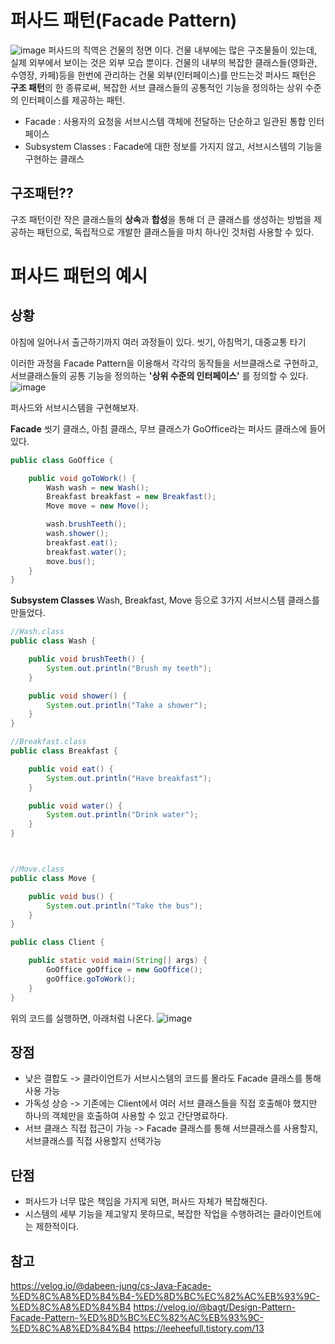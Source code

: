# 퍼사드 패턴(Facade Pattern)
![image](https://github.com/AucSuSu/CS-study/assets/109134365/9b9ee5da-0ed0-4d10-9a6c-cab142aec34e)
퍼사드의 직역은 건물의 정면 이다.
건물 내부에는 많은 구조물들이 있는데, 실제 외부에서 보이는 것은 외부 모습 뿐이다.
건물의 내부의 복잡한 클래스들(영화관, 수영장, 카페)등을 한번에 관리하는 건물 외부(인터페이스)를 만드는것
퍼사드 패턴은 **구조 패턴**의 한 종류로써, 복잡한 서브 클래스들의 공통적인 기능을 정의하는 상위 수준의 인터페이스를 제공하는 패턴.
- Facade : 사용자의 요청을 서브시스템 객체에 전달하는 단순하고 일관된 통합 인터페이스
- Subsystem Classes : Facade에 대한 정보를 가지지 않고, 서브시스템의 기능을 구현하는 클래스

## 구조패턴??
구조 패턴이란 작은 클래스들의 **상속**과 **합성**을 통해 더 큰 클래스를 생성하는 방법을 제공하는 패턴으로, 독립적으로 개발한 클래스들을 마치 하나인 것처럼 사용할 수 있다.

# 퍼사드 패턴의 예시
## 상황
아침에 일어나서 출근하기까지 여러 과정들이 있다.
씻기, 아침먹기, 대중교통 타기

이러한 과정을 Facade Pattern을 이용해서 각각의 동작들을 서브클래스로 구현하고, 서브클래스들의 공통 기능을 정의하는 **'상위 수준의 인터페이스'**
를 정의할 수 있다.
![image](https://github.com/AucSuSu/CS-study/assets/109134365/2dd9df6e-0882-4d59-ac9f-d8c88a7ba522)

퍼사드와 서브시스템을 구현해보자.

**Facade**
씻기 클래스, 아침 클래스, 무브 클래스가 GoOffice라는 퍼사드 클래스에 들어있다.
```java
public class GoOffice {

    public void goToWork() {
        Wash wash = new Wash();
        Breakfast breakfast = new Breakfast();
        Move move = new Move();

        wash.brushTeeth();
        wash.shower();
        breakfast.eat();
        breakfast.water();
        move.bus();
    }
}
```

**Subsystem Classes**
Wash, Breakfast, Move 등으로 3가지 서브시스템 클래스를 만들었다.
```java
//Wash.class
public class Wash {

    public void brushTeeth() {
        System.out.println("Brush my teeth");
    }

    public void shower() {
        System.out.println("Take a shower");
    }
}

//Breakfast.class
public class Breakfast {

    public void eat() {
        System.out.println("Have breakfast");
    }

    public void water() {
        System.out.println("Drink water");
    }
}



//Move.class
public class Move {

    public void bus() {
        System.out.println("Take the bus");
    }
}
```

```java
public class Client {

    public static void main(String[] args) {
        GoOffice goOffice = new GoOffice();
        goOffice.goToWork();
    }
}
```

위의 코드를 실행하면, 아래처럼 나온다.
![image](https://github.com/AucSuSu/CS-study/assets/109134365/d4aa0e62-be5a-4453-86dc-6471650e6333)

## 장점
- 낮은 결합도 -> 클라이언트가 서브시스템의 코드를 몰라도 Facade 클래스를 통해 사용 가능
- 가독성 상승 -> 기존에는 Client에서 여러 서브 클래스들을 직접 호출해야 했지만 하나의 객체만을 호출하여 사용할 수 있고 간단명료하다.
- 서브 클래스 직접 접근이 가능 -> Facade 클래스를 통해 서브클래스를 사용할지, 서브클래스를 직접 사용할지 선택가능
## 단점
- 퍼사드가 너무 많은 책임을 가지게 되면, 퍼사드 자체가 복잡해진다.
- 시스템의 세부 기능을 제고앟지 못하므로, 복잡한 작업을 수행하려는 클라이언트에는 제한적이다.

## 참고
https://velog.io/@dabeen-jung/cs-Java-Facade-%ED%8C%A8%ED%84%B4-%ED%8D%BC%EC%82%AC%EB%93%9C-%ED%8C%A8%ED%84%B4
https://velog.io/@bagt/Design-Pattern-Facade-Pattern-%ED%8D%BC%EC%82%AC%EB%93%9C-%ED%8C%A8%ED%84%B4
https://leeheefull.tistory.com/13
